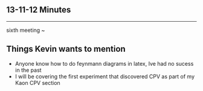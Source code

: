 13-11-12 Minutes
----------------
---------------

sixth meeting ~

Things Kevin wants to mention
----------------------------
* Anyone know how to do feynmann diagrams in latex, Ive had no sucess in the past
* I will be covering the first experiment that discovered CPV as part of my Kaon CPV section 